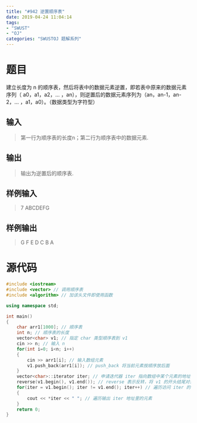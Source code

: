 ```yaml
---
title: "#942 逆置顺序表"
date: 2019-04-24 11:04:14
tags:
- "SWUST"
- "OJ"
categories: "SWUSTOJ 题解系列"
---
```


# 题目

建立长度为 n 的顺序表，然后将表中的数据元素逆置，即若表中原来的数据元素序列（ a0，a1，a2，… ，an），则逆置后的数据元素序列为（an，an-1，an-2，… ，a1，a0）。（数据类型为字符型）

<!-- more -->

## 输入

> 第一行为顺序表的长度n；第二行为顺序表中的数据元素.

## 输出

> 输出为逆置后的顺序表.

## 样例输入

> 7
> ABCDEFG

## 样例输出

> G F E D C B A

# 源代码

```cpp
#include <iostream>
#include <vector> // 调用顺序表
#include <algorithm> // 加该头文件即使用函数

using namespace std;

int main()
{
	char arr1[1000]; // 顺序表
	int n; // 顺序表的长度
	vector<char> v1; // 指定 char 类型顺序表到 v1
	cin >> n; // 输入 n
	for(int i=0; i<n; i++)
	{
		cin >> arr1[i]; // 输入数组元素
		v1.push_back(arr1[i]); // push_back 将当前元素按顺序放后面
	}
	vector<char>::iterator iter; // 申请迭代器 iter 指向数组中某个元素的地址
	reverse(v1.begin(), v1.end()); // reverse 表示反转，将 v1 的开头结尾对调实现逆序
	for(iter = v1.begin(); iter != v1.end(); iter++) // 遍历访问 iter 的地址
	{
		cout << *iter << " "; // 遍历输出 iter 地址里的元素
	}
	return 0;
}
```
